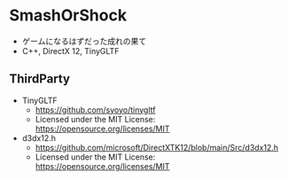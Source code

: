 # SmashOrShock

- ゲームになるはずだった成れの果て
- C++, DirectX 12, TinyGLTF

## ThirdParty

- TinyGLTF
  - https://github.com/syoyo/tinygltf
  - Licensed under the MIT License: https://opensource.org/licenses/MIT
- d3dx12.h
  - https://github.com/microsoft/DirectXTK12/blob/main/Src/d3dx12.h
  - Licensed under the MIT License: https://opensource.org/licenses/MIT
